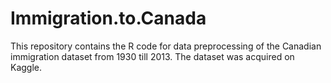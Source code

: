 # Immigration.to.Canada
This repository contains the R code for data preprocessing of the Canadian immigration dataset from 1930 till 2013. The dataset was acquired on Kaggle.
